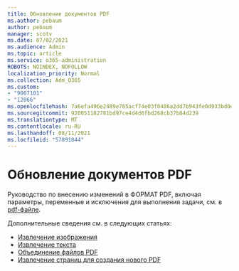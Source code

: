 ```yaml
---
title: Обновление документов PDF
ms.author: pebaum
author: pebaum
manager: scotv
ms.date: 07/02/2021
ms.audience: Admin
ms.topic: article
ms.service: o365-administration
ROBOTS: NOINDEX, NOFOLLOW
localization_priority: Normal
ms.collection: Adm_O365
ms.custom:
- "9007101"
- "12066"
ms.openlocfilehash: 7a6efa496e2489e765acf74e03f0486a2dd7b943fe0d933bd0eda4d50883aa2c
ms.sourcegitcommit: 920051182781bd97ce4d4d6fbd268cb37b84d239
ms.translationtype: MT
ms.contentlocale: ru-RU
ms.lasthandoff: 08/11/2021
ms.locfileid: "57891844"
---
```

# <a name="update-pdf-documents"></a>Обновление документов PDF

Руководство по внесению изменений в ФОРМАТ PDF, включая параметры, переменные и исключения для выполнения задачи, см. в [pdf-файле](https://docs.microsoft.com/power-automate/desktop-flows/actions-reference/pdf).

Дополнительные сведения см. в следующих статьях:

- [Извлечение изображения](https://docs.microsoft.com/power-automate/desktop-flows/actions-reference/pdf#pdf-actions)
- [Извлечение текста](https://docs.microsoft.com/power-automate/desktop-flows/actions-reference/pdf#extracttextfrompdfaction)
- [Объединение файлов PDF](https://docs.microsoft.com/power-automate/desktop-flows/actions-reference/pdf#mergefiles)
- [Извлечение страниц для создания нового PDF](https://docs.microsoft.com/power-automate/desktop-flows/actions-reference/pdf#extractpages)
